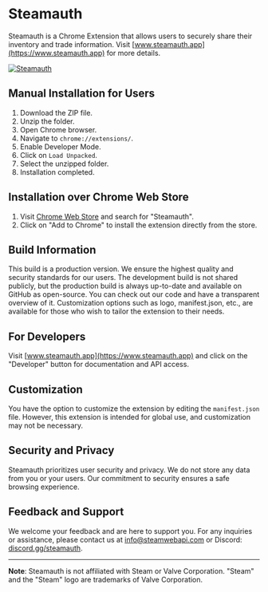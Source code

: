# Steamauth

Steamauth is a Chrome Extension that allows users to securely share their inventory and trade information. Visit [www.steamauth.app](https://www.steamauth.app) for more details.


[![Steamauth](https://www.steamauth.app/steamauthappscreen1.png)](https://www.steamauth.app)

## Manual Installation for Users

1. Download the ZIP file.
2. Unzip the folder.
3. Open Chrome browser.
4. Navigate to `chrome://extensions/`.
5. Enable Developer Mode.
6. Click on `Load Unpacked`.
7. Select the unzipped folder.
8. Installation completed.

## Installation over Chrome Web Store

1. Visit [Chrome Web Store](https://chrome.google.com/webstore/category/extensions) and search for "Steamauth".
2. Click on "Add to Chrome" to install the extension directly from the store.

## Build Information

This build is a production version. We ensure the highest quality and security standards for our users. The development build is not shared publicly, but the production build is always up-to-date and available on GitHub as open-source. You can check out our code and have a transparent overview of it. Customization options such as logo, manifest.json, etc., are available for those who wish to tailor the extension to their needs.

## For Developers

Visit [www.steamauth.app](https://www.steamauth.app) and click on the "Developer" button for documentation and API access.

## Customization

You have the option to customize the extension by editing the `manifest.json` file. However, this extension is intended for global use, and customization may not be necessary.

## Security and Privacy

Steamauth prioritizes user security and privacy. We do not store any data from you or your users. Our commitment to security ensures a safe browsing experience.

## Feedback and Support

We welcome your feedback and are here to support you. For any inquiries or assistance, please contact us at [info@steamwebapi.com](mailto:info@steamwebapi.com) or Discord: [discord.gg/steamauth](https://discord.gg/XUFTRkpcjQ).

---

**Note**: Steamauth is not affiliated with Steam or Valve Corporation. "Steam" and the "Steam" logo are trademarks of Valve Corporation.
